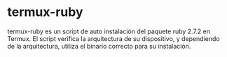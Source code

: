# termux-ruby
termux-ruby es un script de auto instalación del paquete ruby 2.7.2 en Termux. El script verifica la arquitectura de su dispositivo, y dependiendo de la arquitectura, utiliza el binario correcto para su instalación.
